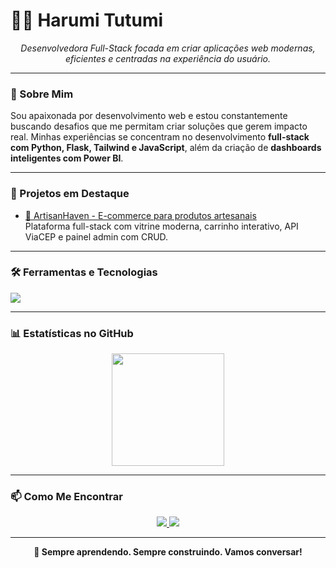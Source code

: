 # 👩‍💻 Harumi Tutumi

<p align="center">
  <em>Desenvolvedora Full-Stack focada em criar aplicações web modernas, eficientes e centradas na experiência do usuário.</em>
</p>

---

### 🚀 Sobre Mim

Sou apaixonada por desenvolvimento web e estou constantemente buscando desafios que me permitam criar soluções que gerem impacto real. Minhas experiências se concentram no desenvolvimento **full-stack com Python, Flask, Tailwind e JavaScript**, além da criação de **dashboards inteligentes com Power BI**.

---

### 💼 Projetos em Destaque

- [🧵 ArtisanHaven - E-commerce para produtos artesanais](https://github.com/isatutumi/artisan-haven-ecommerce)  
  Plataforma full-stack com vitrine moderna, carrinho interativo, API ViaCEP e painel admin com CRUD.

---

### 🛠️ Ferramentas e Tecnologias

<p align="left">
  <a href="https://skillicons.dev">
    <img src="https://skillicons.dev/icons?i=python,flask,javascript,html,css,tailwind,git,github,vscode,figma,mysql,powerbi&perline=6" />
  </a>
</p>

---

### 📊 Estatísticas no GitHub

<p align="center">
  <img height="180em" src="https://github-readme-stats.vercel.app/api/top-langs/?username=isatutumi&layout=compact&langs_count=7&theme=dracula"/>
</p>

---

### 📫 Como Me Encontrar

<p align="center">
  <a href="https://www.linkedin.com/in/isatutumi" target="_blank">
    <img src="https://img.shields.io/badge/-LinkedIn-%230077B5?style=for-the-badge&logo=linkedin&logoColor=white"/>
  </a>
  <a href="mailto:isatutumi@gmail.com" target="_blank">
    <img src="https://img.shields.io/badge/-Gmail-D14836?style=for-the-badge&logo=gmail&logoColor=white"/>
  </a>
</p>

---

<p align="center">
  <strong>📌 Sempre aprendendo. Sempre construindo. Vamos conversar!</strong>
</p>
